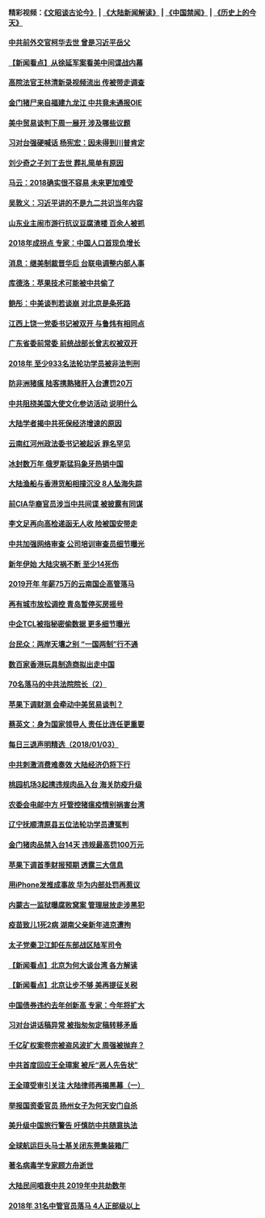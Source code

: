 #### 精彩视频：[《文昭谈古论今》](https://github.com/gfw-breaker/wenzhao/blob/master/README.md?t=01042130) | [《大陆新闻解读》](https://github.com/gfw-breaker/ntdtv-comedy/blob/master/README.md?t=01042130) | [《中国禁闻》](https://github.com/gfw-breaker/ntdtv-news/blob/master/README.md?t=01042130) | [《历史上的今天》](https://github.com/gfw-breaker/today-in-history/blob/master/README.md?t=01042130) 

#### [中共前外交官柯华去世 曾是习近平岳父](../pages/nsc413/n10954264.md?t=01042130) 

#### [【新闻看点】从徐延军案看美中间谍战内幕](../pages/nsc413/n10953966.md?t=01042130) 

#### [高院法官王林清新录视频流出 传被带走调查](../pages/nsc413/n10954088.md?t=01042130) 

#### [金门猪尸来自福建九龙江 中共竟未通报OIE](../pages/nsc413/n10952517.md?t=01042130) 

#### [美中贸易谈判下周一展开 涉及哪些议题](../pages/nsc413/n10954176.md?t=01042130) 

#### [习对台强硬喊话 杨宪宏：因未得到川普肯定](../pages/nsc413/n10953483.md?t=01042130) 

#### [刘少奇之子刘丁去世 葬礼简单有原因](../pages/nsc413/n10954072.md?t=01042130) 

#### [马云：2018确实很不容易 未来更加难受](../pages/nsc413/n10953785.md?t=01042130) 

#### [吴敦义：习近平讲的不是九二共识当年内容](../pages/nsc413/n10954004.md?t=01042130) 

#### [山东业主闹市游行抗议豆腐渣楼 百余人被抓](../pages/nsc413/n10954050.md?t=01042130) 

#### [2018年成拐点 专家：中国人口首现负增长](../pages/nsc413/n10953952.md?t=01042130) 

#### [消息：继美制裁晋华后 台联电调整内部人事](../pages/nsc413/n10953969.md?t=01042130) 

#### [库德洛：苹果技术可能被中共偷了](../pages/nsc413/n10953981.md?t=01042130) 

#### [鲍彤：中美谈判若谈崩 对北京是条死路](../pages/nsc413/n10953737.md?t=01042130) 

#### [江西上饶一党委书记被双开 与鲁炜有相同点](../pages/nsc413/n10953452.md?t=01042130) 


#### [广东省委前常委 前统战部长曾志权被双开](../pages/nsc413/n10953260.md?t=01042130) 

#### [2018年 至少933名法轮功学员被非法判刑](../pages/nsc413/n10901584.md?t=01042130) 

#### [防非洲猪瘟 陆客携熟猪肝入台遭罚20万](../pages/nsc413/n10953395.md?t=01042130) 

#### [中共阻挠美国大使文化参访活动 说明什么](../pages/nsc413/n10951984.md?t=01042130) 

#### [大陆学者揭中共死保经济增速的原因](../pages/nsc413/n10952560.md?t=01042130) 

#### [云南红河州政法委书记被起诉 罪名罕见](../pages/nsc413/n10952848.md?t=01042130) 

#### [冰封数万年 俄罗斯猛犸象牙热销中国](../pages/nsc413/n10952945.md?t=01042130) 

#### [大陆渔船与香港货船相撞沉没 8人坠海失踪](../pages/nsc413/n10952634.md?t=01042130) 

#### [前CIA华裔官员涉当中共间谍 被披露有同谋](../pages/nsc413/n10951790.md?t=01042130) 

#### [李文足再向高检递函无人收 险被国安带走](../pages/nsc413/n10952705.md?t=01042130) 

#### [中共加强网络审查 公司培训审查员细节曝光](../pages/nsc413/n10952615.md?t=01042130) 

#### [新年伊始 大陆灾祸不断 至少14死伤](../pages/nsc413/n10952435.md?t=01042130) 

#### [2019开年 年薪75万的云南国企高管落马](../pages/nsc413/n10952381.md?t=01042130) 

#### [再有城市放松调控 青岛暂停买房摇号](../pages/nsc413/n10952332.md?t=01042130) 

#### [中企TCL被指秘密偷数据 更多细节曝光](../pages/nsc413/n10952213.md?t=01042130) 

#### [台民众：两岸天壤之别 “一国两制”行不通](../pages/nsc413/n10952156.md?t=01042130) 

#### [数百家香港玩具制造商拟出走中国](../pages/nsc413/n10952124.md?t=01042130) 

#### [70名落马的中共法院院长（2）](../pages/nsc413/n10933714.md?t=01042130) 

#### [苹果下调财测 会牵动中美贸易谈判？](../pages/nsc413/n10952252.md?t=01042130) 

#### [蔡英文：身为国家领导人 责任比连任更重要](../pages/nsc413/n10951160.md?t=01042130) 

#### [每日三退声明精选（2018/01/03）](../pages/nsc413/n10952380.md?t=01042130) 

#### [中共刺激消费难奏效 大陆经济仍将下行](../pages/nsc413/n10952233.md?t=01042130) 

#### [桃园机场3起携违规肉品入台 海关防疫升级](../pages/nsc413/n10952268.md?t=01042130) 

#### [农委会电邮中方 吁管控猪瘟疫情别祸害台湾](../pages/nsc413/n10952226.md?t=01042130) 

#### [辽宁抚顺清原县五位法轮功学员遭冤判](../pages/nsc413/n10951089.md?t=01042130) 

#### [金门猪肉品禁入台14天 违规最高罚100万元](../pages/nsc413/n10952149.md?t=01042130) 

#### [苹果下调首季财报预期 透露三大信息](../pages/nsc413/n10951956.md?t=01042130) 

#### [用iPhone发推成事故 华为内部处罚再惹议](../pages/nsc413/n10951671.md?t=01042130) 

#### [内蒙古一监狱曝腐败窝案 管理层放走涉黑犯](../pages/nsc413/n10951872.md?t=01042130) 

#### [疫苗致儿1死2病 湖南父亲新年进京遭拘](../pages/nsc413/n10951172.md?t=01042130) 

#### [太子党秦卫江卸任东部战区陆军司令](../pages/nsc413/n10951742.md?t=01042130) 

#### [【新闻看点】北京为何大谈台湾 各方解读](../pages/nsc413/n10951577.md?t=01042130) 

#### [【新闻看点】北京让步不够 美再提征关税](../pages/nsc413/n10951578.md?t=01042130) 

#### [中国债券违约去年创新高 专家：今年将扩大](../pages/nsc413/n10951734.md?t=01042130) 

#### [习对台讲话稿异常 被指匆匆定稿转移矛盾](../pages/nsc413/n10951568.md?t=01042130) 

#### [千亿矿权案卷宗被盗风波扩大 周强被抛弃？](../pages/nsc413/n10951814.md?t=01042130) 

#### [中共首度回应王全璋案 被斥“恶人先告状”](../pages/nsc413/n10951752.md?t=01042130) 

#### [王全璋受审引关注 大陆律师再揭黑幕（一）](../pages/nsc413/n10949931.md?t=01042130) 

#### [举报国资委官员 扬州女子为何天安门自杀](../pages/nsc413/n10951669.md?t=01042130) 

#### [美升级中国旅行警告 吁慎防中共随意执法](../pages/nsc413/n10951639.md?t=01042130) 

#### [全球航运巨头马士基关闭东莞集装箱厂](../pages/nsc413/n10951604.md?t=01042130) 

#### [著名病毒学专家顾方舟逝世](../pages/nsc413/n10951524.md?t=01042130) 

#### [大陆民间唱衰中共 2019年中共劫数年](../pages/nsc413/n10951272.md?t=01042130) 

#### [2018年 31名中管官员落马 4人正部级以上](../pages/nsc413/n10950041.md?t=01042130) 

